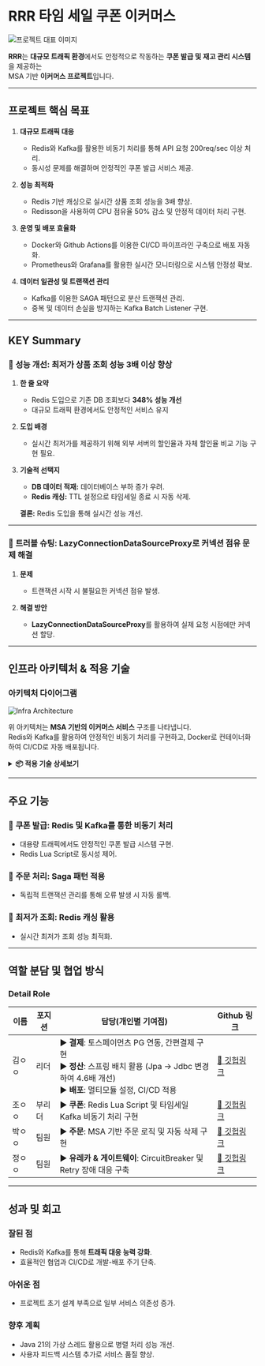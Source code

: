 # RRR 타임 세일 쿠폰 이커머스

![프로젝트 대표 이미지](./project-image.jpg)

**RRR**는 **대규모 트래픽 환경**에서도 안정적으로 작동하는 **쿠폰 발급 및 재고 관리 시스템**을 제공하는  
MSA 기반 **이커머스 프로젝트**입니다.

---

## 프로젝트 핵심 목표

1. **대규모 트래픽 대응**
   - Redis와 Kafka를 활용한 비동기 처리를 통해 API 요청 200req/sec 이상 처리.
   - 동시성 문제를 해결하며 안정적인 쿠폰 발급 서비스 제공.

2. **성능 최적화**
   - Redis 기반 캐싱으로 실시간 상품 조회 성능을 3배 향상.
   - Redisson을 사용하여 CPU 점유율 50% 감소 및 안정적 데이터 처리 구현.

3. **운영 및 배포 효율화**
   - Docker와 Github Actions를 이용한 CI/CD 파이프라인 구축으로 배포 자동화.
   - Prometheus와 Grafana를 활용한 실시간 모니터링으로 시스템 안정성 확보.

4. **데이터 일관성 및 트랜잭션 관리**
   - Kafka를 이용한 SAGA 패턴으로 분산 트랜잭션 관리.
   - 중복 및 데이터 손실을 방지하는 Kafka Batch Listener 구현.

---

## KEY Summary

### 🍁 **성능 개선: 최저가 상품 조회 성능 3배 이상 향상**

1. **한 줄 요약**  
   - Redis 도입으로 기존 DB 조회보다 **348% 성능 개선**  
   - 대규모 트래픽 환경에서도 안정적인 서비스 유지

2. **도입 배경**  
   - 실시간 최저가를 제공하기 위해 외부 서버의 할인율과 자체 할인율 비교 기능 구현 필요.

3. **기술적 선택지**  
   - **DB 데이터 적재:** 데이터베이스 부하 증가 우려.
   - **Redis 캐싱:** TTL 설정으로 타임세일 종료 시 자동 삭제.  

   **결론:** Redis 도입을 통해 실시간 성능 개선.

---

### 🍁 **트러블 슈팅: LazyConnectionDataSourceProxy로 커넥션 점유 문제 해결**

1. **문제**  
   - 트랜잭션 시작 시 불필요한 커넥션 점유 발생.

2. **해결 방안**  
   - **LazyConnectionDataSourceProxy**를 활용하여 실제 요청 시점에만 커넥션 할당.

---

## 인프라 아키텍처 & 적용 기술

### 아키텍처 다이어그램
![Infra Architecture](./architecture.png)

위 아키텍처는 **MSA 기반의 이커머스 서비스** 구조를 나타냅니다.  
Redis와 Kafka를 활용하여 안정적인 비동기 처리를 구현하고, Docker로 컨테이너화하여 CI/CD로 자동 배포됩니다.

<details>
<summary><b>📦 적용 기술 상세보기</b></summary>

### 💾 **데이터베이스 및 캐싱**
- **Redis**  
  - 실시간 캐싱 및 TTL 설정으로 데이터 최신성 유지.

### 📬 **메시징 시스템**
- **Kafka**  
  - 서비스 간 데이터 일관성 유지와 대용량 메시지 처리.

### 🌐 **운영 및 배포**
- **Docker**  
  - 서비스 컨테이너화를 통해 환경 이식성 확보.
- **Prometheus & Grafana**  
  - 실시간 모니터링으로 시스템 안정성 확보.

</details>

---

## 주요 기능

### 🍁 **쿠폰 발급: Redis 및 Kafka를 통한 비동기 처리**
- 대용량 트래픽에서도 안정적인 쿠폰 발급 시스템 구현.
- Redis Lua Script로 동시성 제어.

### 🍁 **주문 처리: Saga 패턴 적용**
- 독립적 트랜잭션 관리를 통해 오류 발생 시 자동 롤백.

### 🍁 **최저가 조회: Redis 캐싱 활용**
- 실시간 최저가 조회 성능 최적화.

---

## 역할 분담 및 협업 방식

### **Detail Role**

| 이름   | 포지션   | 담당(개인별 기여점)                                                                                                            | Github 링크                       |
|--------|----------|-----------------------------------------------------------------------------------------------------------------------------|-----------------------------------|
| 김ㅇㅇ | 리더     | ▶ **결제**: 토스페이먼츠 PG 연동, 간편결제 구현<br>▶ **정산**: 스프링 배치 활용 (Jpa → Jdbc 변경하여 4.6배 개선)<br>▶ **배포**: 멀티모듈 설정, CI/CD 적용 | [🍁 깃헙링크](https://github.com/kim-user) |
| 조ㅇㅇ | 부리더   | ▶ **쿠폰**: Redis Lua Script 및 타임세일 Kafka 비동기 처리 구현                          | [🍁 깃헙링크](https://github.com/jo-user) |
| 박ㅇㅇ | 팀원     | ▶ **주문**: MSA 기반 주문 로직 및 자동 삭제 구현                                                | [🍁 깃헙링크](https://github.com/park-user) |
| 정ㅇㅇ | 팀원     | ▶ **유레카 & 게이트웨이**: CircuitBreaker 및 Retry 장애 대응 구축 | [🍁 깃헙링크](https://github.com/jung-user) |

---

## 성과 및 회고

### 잘된 점
- Redis와 Kafka를 통해 **트래픽 대응 능력 강화**.
- 효율적인 협업과 CI/CD로 개발-배포 주기 단축.

### 아쉬운 점
- 프로젝트 초기 설계 부족으로 일부 서비스 의존성 증가.

### 향후 계획
- Java 21의 가상 스레드 활용으로 병렬 처리 성능 개선.
- 사용자 피드백 시스템 추가로 서비스 품질 향상.

